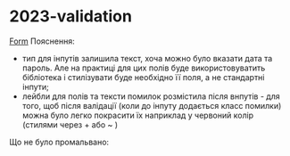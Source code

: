 # 2023-validation

<a href="https://lia5.github.io/2023-validation/assets/">Form</a>
Пояснення:
- тип для інпутів залишила текст, хоча можно було вказати дата та пароль. Але на практиці для цих полів буде використовуватить бібліотека і стилізувати буде необхідно її поля, а не стандартні інпути;
- лейбли для полів та тексти помилок розмістила після внпутів - для того, щоб після валідації (коли до інпуту додається класс помилки) можна було легко покрасити їх наприклад у червоний колір (стилями через + або ~ )


Що не було промальвано:
